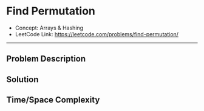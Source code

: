# Find Permutation

- Concept: Arrays & Hashing
- LeetCode Link: https://leetcode.com/problems/find-permutation/

---

## Problem Description

## Solution

## Time/Space Complexity

